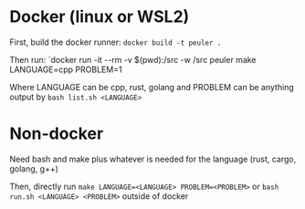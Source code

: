 # Docker (linux or WSL2)
First, build the docker runner: `docker build -t peuler .`

Then run: `docker run -it --rm -v $(pwd):/src -w /src peuler make LANGUAGE=cpp PROBLEM=1

Where LANGUAGE can be cpp, rust, golang and PROBLEM can be anything output by `bash list.sh <LANGUAGE>`

# Non-docker
Need bash and make plus whatever is needed for the language (rust, cargo, golang, g++)

Then, directly run `make LANGUAGE=<LANGUAGE> PROBLEM=<PROBLEM>` or `bash run.sh <LANGUAGE> <PROBLEM>` outside of docker
